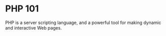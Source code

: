 # PHP 101

PHP is a server scripting language, and a powerful tool for making dynamic and interactive Web pages.
